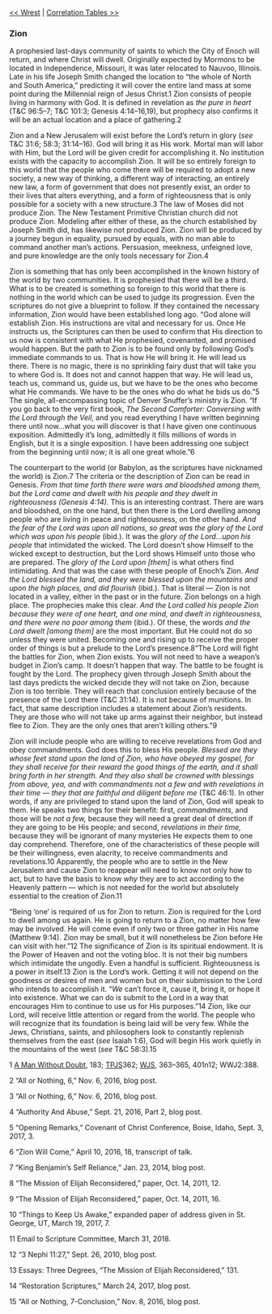 [<< Wrest](Wrest)  |  [Correlation Tables >>](Correlation%20Tables)

### Zion
A prophesied last-days community of saints to which the City of Enoch will return, and where Christ will dwell. Originally expected by Mormons to be located in Independence, Missouri, it was later relocated to Nauvoo, Illinois. Late in his life Joseph Smith changed the location to “the whole of North and South America,” predicting it will cover the entire land mass at some point during the Millennial reign of Jesus Christ.1 Zion consists of people living in harmony with God. It is defined in revelation as *the pure in heart* (T&C 96:5–7; T&C 101:3; Genesis 4:14–16,19), but prophecy also confirms it will be an actual location and a place of gathering.2

Zion and a New Jerusalem will exist before the Lord’s return in glory (*see* T&C 31:6; 58:3; 31:14–16). God will bring it as His work. Mortal man will labor with Him, but the Lord will be given credit for accomplishing it. No institution exists with the capacity to accomplish Zion. It will be so entirely foreign to this world that the people who come there will be required to adopt a new society, a new way of thinking, a different way of interacting, an entirely new law, a form of government that does not presently exist, an order to their lives that alters everything, and a form of righteousness that is only possible for a society with a new structure.3 The law of Moses did not produce Zion. The New Testament Primitive Christian church did not produce Zion. Modeling after either of these, as the church established by Joseph Smith did, has likewise not produced Zion. Zion will be produced by a journey begun in equality, pursued by equals, with no man able to command another man’s actions. Persuasion, meekness, unfeigned love, and pure knowledge are the only tools necessary for Zion.4

Zion is something that has only been accomplished in the known history of the world by two communities. It is prophesied that there will be a third. What is to be created is something so foreign to this world that there is nothing in the world which can be used to judge its progression. Even the scriptures do not give a blueprint to follow. If they contained the necessary information, Zion would have been established long ago. “God alone will establish Zion. His instructions are vital and necessary for us. Once He instructs us, the Scriptures can then be used to confirm that His direction to us now is consistent with what He prophesied, covenanted, and promised would happen. But the path to Zion is to be found only by following God’s immediate commands to us. That is how He will bring it. He will lead us there. There is no magic, there is no sprinkling fairy dust that will take you to where God is. It does not and cannot happen that way. He will lead us, teach us, command us, guide us, but we have to be the ones who become what He commands. We have to be the ones who do what he bids us do.”5 The single, all-encompassing topic of Denver Snuffer’s ministry is Zion. “If you go back to the very first book, *The Second Comforter: Conversing with the Lord through the Veil*, and you read everything I have written beginning there until now…what you will discover is that I have given one continuous exposition. Admittedly it’s long, admittedly it fills millions of words in English, but it is a single exposition. I have been addressing one subject from the beginning until now; it is all one great whole.”6

The counterpart to the world (or Babylon, as the scriptures have nicknamed the world) is Zion.7 The criteria or the description of Zion can be read in Genesis. *From that time forth there were wars and bloodshed among them, but the Lord came and dwelt with his people and they dwelt in righteousness *(Genesis 4:14)*.* This is an interesting contrast. There are wars and bloodshed, on the one hand, but then there is the Lord dwelling among people who are living in peace and righteousness, on the other hand. *And the fear of the Lord was upon all nations, so great was the glory of the Lord which was upon his people* (ibid.). It was the *glory of the Lord*…*upon his people* that intimidated the wicked. The Lord doesn’t show Himself to the wicked except to destruction, but the Lord shows Himself unto those who are prepared. The *glory of the Lord upon [them]* is what others find intimidating. And that was the case with these people of Enoch’s Zion. *And the Lord blessed the land, and they were blessed upon the mountains and upon the high places, and did flourish* (ibid.). That is literal — Zion is not located in a valley, either in the past or in the future. Zion belongs on a high place. The prophecies make this clear. *And the Lord called his people Zion because they were of one heart, and one mind, and dwelt in righteousness, and there were no poor among them* (ibid.). Of these, the words *and the Lord dwelt [among them]* are the most important. But He could not do so unless they were united. Becoming one and rising up to receive the proper order of things is but a prelude to the Lord’s presence.8“The Lord will fight the battles for Zion, when Zion exists. You will not need to have a weapon’s budget in Zion’s camp. It doesn’t happen that way. The battle to be fought is fought by the Lord. The prophecy given through Joseph Smith about the last days predicts the wicked decide they will not take on Zion, because Zion is too terrible. They will reach that conclusion entirely because of the presence of the Lord there (T&C 31:14). It is not because of munitions. In fact, that same description includes a statement about Zion’s residents. They are those who will not take up arms against their neighbor, but instead flee to Zion. They are the only ones that aren’t killing others.”9

Zion will include people who are willing to receive revelations from God and obey commandments. God does this to bless His people. *Blessed are they whose feet stand upon the land of Zion, who have obeyed my gospel, for they shall receive for their reward the good things of the earth, and it shall bring forth in her strength. And they also shall be crowned with blessings from above, yea, and with commandments not a few and with revelations in their time — they that are faithful and diligent before me* (T&C 46:1). In other words, if any are privileged to stand upon the land of Zion, God will speak to them. He speaks two things for their benefit: first, *commandments*, and those will be *not a few,* because they will need a great deal of direction if they are going to be His people; and second, *revelations in their time,* because they will be ignorant of many mysteries He expects them to one day comprehend. Therefore, one of the characteristics of these people will be their willingness, even alacrity, to receive commandments and revelations.10 Apparently, the people who are to settle in the New Jerusalem and cause Zion to reappear will need to know not only how to act, but to have the basis to know *why* they are to act according to the Heavenly pattern — which is not needed for the world but absolutely essential to the creation of Zion.11

“Being ‘one’ is required of us for Zion to return. Zion is required for the Lord to dwell among us again. He is going to return to a Zion, no matter how few may be involved. He will come even if only two or three gather in His name (Matthew 9:14). Zion may be small, but it will nonetheless be Zion before He can visit with her.”12 The significance of Zion is its spiritual endowment. It is the Power of Heaven and not the voting bloc. It is not their big numbers which intimidate the ungodly. Even a handful is sufficient. Righteousness is a power in itself.13 Zion is the Lord’s work. Getting it will not depend on the goodness or desires of men and women but on their submission to the Lord who intends to accomplish it. “*We* can’t force it, cause it, bring it, or hope it into existence. What we can do is submit to the Lord in a way that encourages Him to continue to use us for His purposes.”14 Zion, like our Lord, will receive little attention or regard from the world. The people who will recognize that its foundation is being laid will be very few. While the Jews, Christians, saints, and philosophers look to constantly replenish themselves from the east (*see* Isaiah 1:6), God will begin His work quietly in the mountains of the west (*see* T&C 58:3).15



1
[A Man Without Doubt](#), 183; [TPJS](#)362; [WJS](#), 363–365, 401n12; WWJ2:388.


2 “All or Nothing, 6,” Nov. 6, 2016, blog post.


3 “All or Nothing, 6,” Nov. 6, 2016, blog post.


4 “Authority And Abuse,” Sept. 21, 2016, Part 2, blog post.


5 “Opening Remarks,” Covenant of Christ Conference, Boise, Idaho, Sept. 3, 2017, 3.


6 “Zion Will Come,” April 10, 2016, 18, transcript of talk.


7 “King Benjamin’s Self Reliance,” Jan. 23, 2014, blog post.


8 “The Mission of Elijah Reconsidered,” paper, Oct. 14, 2011, 12.


9 “The Mission of Elijah Reconsidered,” paper, Oct. 14, 2011, 16.


10 “Things to Keep Us Awake,” expanded paper of address given in St. George, UT, March 19, 2017, 7.


11 Email to Scripture Committee, March 31, 2018.


12 “3 Nephi 11:27,” Sept. 26, 2010, blog post.


13 Essays: Three Degrees, “The Mission of Elijah Reconsidered,” 131.


14 “Restoration Scriptures,” March 24, 2017, blog post.


15 “All or Nothing, 7-Conclusion,” Nov. 8, 2016, blog post.